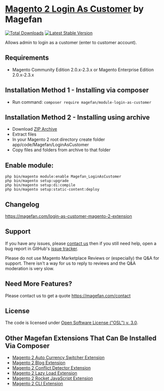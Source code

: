# [Magento 2 Login As Customer](https://magefan.com/login-as-customer-magento-2-extension) by Magefan

[![Total Downloads](https://poser.pugx.org/magefan/module-login-as-customer/downloads)](https://packagist.org/packages/magefan/module-login-as-customer)
[![Latest Stable Version](https://poser.pugx.org/magefan/module-login-as-customer/v/stable)](https://packagist.org/packages/magefan/module-login-as-customer)

Allows admin to login as a customer (enter to customer account).

## Requirements
  * Magento Community Edition 2.0.x-2.3.x or Magento Enterprise Edition 2.0.x-2.3.x

## Installation Method 1 - Installing via composer
  * Run command: `composer require magefan/module-login-as-customer`

## Installation Method 2 - Installing using archive
  * Download [ZIP Archive](https://magefan.com/login-as-customer-magento-2-extension)
  * Extract files
  * In your Magento 2 root directory create folder app/code/Magefan/LoginAsCustomer
  * Copy files and folders from archive to that folder
  
## Enable module:
```
php bin/magento module:enable Magefan_LoginAsCustomer
php bin/magento setup:upgrade
php bin/magento setup:di:compile
php bin/magento setup:static-content:deploy
```
## Changelog
https://magefan.com/login-as-customer-magento-2-extension

## Support
If you have any issues, please [contact us](mailto:support@magefan.com)
then if you still need help, open a bug report in GitHub's
[issue tracker](https://github.com/magefan/module-login-as-customer/issues).

Please do not use Magento Marketplace Reviews or (especially) the Q&A for support.
There isn't a way for us to reply to reviews and the Q&A moderation is very slow.

## Need More Features?
Please contact us to get a quote
https://magefan.com/contact

## License
The code is licensed under [Open Software License ("OSL") v. 3.0](http://opensource.org/licenses/osl-3.0.php).

## Other Magefan Extensions That Can Be Installed Via Composer
  * [Magento 2 Auto Currency Switcher Extension](https://magefan.com/magento-2-currency-switcher-auto-currency-by-country)
  * [Magento 2 Blog Extension](https://magefan.com/magento2-blog-extension)
  * [Magento 2 Conflict Detector Extension](https://magefan.com/magento2-conflict-detector)
  * [Magento 2 Lazy Load Extension](https://github.com/magefan/module-lazyload)
  * [Magento 2 Rocket JavaScript Extension](https://magefan.com/rocket-javascript-deferred-javascript)
  * [Magento 2 CLI Extension](https://magefan.com/magento2-cli-extension)
